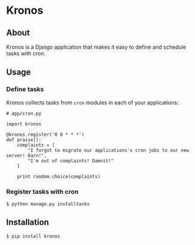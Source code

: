 # Kronos

## About

Kronos is a Django application that makes it easy to define and schedule tasks with cron.

## Usage

### Define tasks

Kronos collects tasks from `cron` modules in each of your applications:

    # app/cron.py

    import kronos

    @kronos.register('0 0 * * *')
    def praise():
        complaints = [
            "I forgot to migrate our applications's cron jobs to our new server! Darn!",
            "I'm out of complaints! Damnit!"
        ]

        print random.choice(complaints)

### Register tasks with cron

    $ python manage.py installtasks

## Installation

    $ pip install kronos
